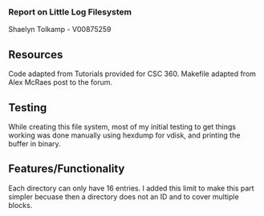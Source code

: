 ### Report on Little Log Filesystem
Shaelyn Tolkamp - V00875259


## Resources
Code adapted from Tutorials provided for CSC 360. Makefile adapted from Alex McRaes post to the forum. 

## Testing
While creating this file system, most of my initial testing to get things working was done manually using hexdump for vdisk, and printing the buffer in binary.

## Features/Functionality
Each directory can only have 16 entries. I added this limit to make this part simpler becuase then a directory does not an ID and to cover multiple blocks.
